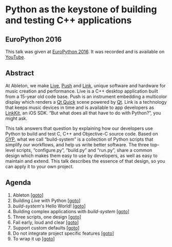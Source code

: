 # Python as the keystone of building and testing C++ applications


## EuroPython 2016

This talk was given at [EuroPython 2016][EuroPython 2016]. It was recorded and
is available on [YouTube](https://youtu.be/CU178HUiPMA?t=2000).


## Abstract

At Ableton, we make [Live][Live], [Push][Push] and [Link][Link], unique software
and hardware for music creation and performance. Live is a C++ desktop
application built from a 15-year old code base. Push is an instrument embedding
a multicolor display which renders a [Qt Quick][Qt Quick] scene powered by
[Qt][Qt]. Link is a technology that keeps music devices in time and is available
to app developers as [LinkKit][LinkKit], an iOS SDK. “But what does all that
have to do with Python?”, you might ask.

This talk answers that question by explaining how our developers use Python to
build and test C, C++ and Objective-C source code. Based on [GYP][GYP], what we
call “build-system” is a collection of Python scripts that simplify our
workflows, and help us write better software. The three top-level scripts,
“configure.py”, “build.py” and “run.py”, share a common design which makes them
easy to use by developers, as well as easy to maintain and extend. This talk
describes the essence of that design, so you can apply it to your own project.


## Agenda

1. Ableton [[goto](https://youtu.be/CU178HUiPMA?t=2000)]
2. Building *Live* with Python [[goto](https://youtu.be/CU178HUiPMA?t=2122)]
3. *build-system*'s Hello World! [[goto](https://youtu.be/CU178HUiPMA?t=2335)]
4. Building complex applications with *build-system* [[goto](https://youtu.be/CU178HUiPMA?t=2601)]
5. Three scripts, one design [[goto](https://youtu.be/CU178HUiPMA?t=2671)]
6. Fail early, loud and clear [[goto](https://youtu.be/CU178HUiPMA?t=2758)]
7. Support custom defaults [[goto](https://youtu.be/CU178HUiPMA?t=2920)]
8. Do not integrate project specific features [[goto](https://youtu.be/CU178HUiPMA?t=3082)]
9. To wrap it up [[goto](https://youtu.be/CU178HUiPMA?t=3599)]


[EuroPython 2016]: https://ep2016.europython.eu/en/
[GYP]: https://gyp.gsrc.io/
[Link]: https://www.ableton.com/link/
[LinkKit]: https://ableton.github.io/linkkit/
[Live]: https://www.ableton.com/live/
[Push]: https://www.ableton.com/push/
[Qt Quick]: https://www.qt.io/qt-quick/
[Qt]: http://www.qt.io/
